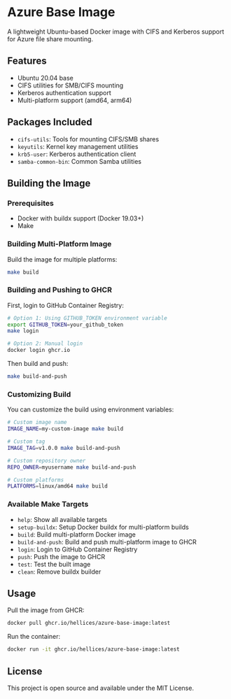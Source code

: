 # Azure Base Image

A lightweight Ubuntu-based Docker image with CIFS and Kerberos support for Azure file share mounting.

## Features

- Ubuntu 20.04 base
- CIFS utilities for SMB/CIFS mounting
- Kerberos authentication support
- Multi-platform support (amd64, arm64)

## Packages Included

- `cifs-utils`: Tools for mounting CIFS/SMB shares
- `keyutils`: Kernel key management utilities
- `krb5-user`: Kerberos authentication client
- `samba-common-bin`: Common Samba utilities

## Building the Image

### Prerequisites

- Docker with buildx support (Docker 19.03+)
- Make

### Building Multi-Platform Image

Build the image for multiple platforms:

```bash
make build
```

### Building and Pushing to GHCR

First, login to GitHub Container Registry:

```bash
# Option 1: Using GITHUB_TOKEN environment variable
export GITHUB_TOKEN=your_github_token
make login

# Option 2: Manual login
docker login ghcr.io
```

Then build and push:

```bash
make build-and-push
```

### Customizing Build

You can customize the build using environment variables:

```bash
# Custom image name
IMAGE_NAME=my-custom-image make build

# Custom tag
IMAGE_TAG=v1.0.0 make build-and-push

# Custom repository owner
REPO_OWNER=myusername make build-and-push

# Custom platforms
PLATFORMS=linux/amd64 make build
```

### Available Make Targets

- `help`: Show all available targets
- `setup-buildx`: Setup Docker buildx for multi-platform builds
- `build`: Build multi-platform Docker image
- `build-and-push`: Build and push multi-platform image to GHCR
- `login`: Login to GitHub Container Registry
- `push`: Push the image to GHCR
- `test`: Test the built image
- `clean`: Remove buildx builder

## Usage

Pull the image from GHCR:

```bash
docker pull ghcr.io/hellices/azure-base-image:latest
```

Run the container:

```bash
docker run -it ghcr.io/hellices/azure-base-image:latest
```

## License

This project is open source and available under the MIT License.
